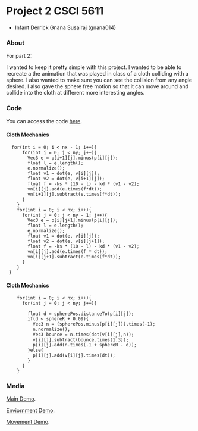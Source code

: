 # Project 2 CSCI 5611

- Infant Derrick Gnana Susairaj (gnana014)

### About

For part 2:

I wanted to keep it pretty simple with this project. I wanted to be able to recreate a the animation that was played in class of a cloth colliding with a sphere. I also wanted to make sure you can see the collision from any angle desired. I also gave the sphere free motion so that it can move around and collide into the cloth at different more interesting angles.

### Code

You can access the code [here](https://github.com/InfantDerrick/csci5611/tree/master/projects/proj2). 

#### Cloth Mechanics
```processing
  for(int i = 0; i < nx - 1; i++){
      for(int j = 0; j < ny; j++){
        Vec3 e = p[i+1][j].minus(p[i][j]);
        float l = e.length();
        e.normalize();
        float v1 = dot(e, v[i][j]);
        float v2 = dot(e, v[i+1][j]);
        float f = -ks * (10 - l) - kd * (v1 - v2);
        vn[i][j].add(e.times(f*dt));
        vn[i+1][j].subtract(e.times(f*dt)); 
      }
    }
    for(int i = 0; i < nx; i++){
      for(int j = 0; j < ny - 1; j++){
        Vec3 e = p[i][j+1].minus(p[i][j]);
        float l = e.length();
        e.normalize();
        float v1 = dot(e, v[i][j]);
        float v2 = dot(e, v[i][j+1]);
        float f = -ks * (10 - l) - kd * (v1 - v2);
        vn[i][j].add(e.times(f * dt));
        vn[i][j+1].subtract(e.times(f*dt)); 
      }
    }
 }
```
#### Cloth Mechanics
```processing
    for(int i = 0; i < nx; i++){
      for(int j = 0; j < ny; j++){
        
        float d = spherePos.distanceTo(p[i][j]);
        if(d < sphereR + 0.09){
          Vec3 n = (spherePos.minus(p[i][j])).times(-1);
          n.normalize();
          Vec3 bounce = n.times(dot(v[i][j],n));
          v[i][j].subtract(bounce.times(1.3));
          p[i][j].add(n.times(.1 + sphereR - d));
        }else{
          p[i][j].add(v[i][j].times(dt));
        }
      }
    }
```

### Media

[Main Demo](https://youtu.be/C6pF1_yd_cU).

[Enviornment Demo](https://youtu.be/ftYPIYkWxxQ).

[Movement Demo](https://youtu.be/rlY_FiM6U8k).


